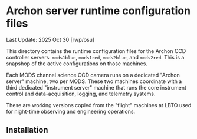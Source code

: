# Archon server runtime configuration files

Last Update: 2025 Oct 30 [rwp/osu]

This directory contains the runtime configuration files for the
Archon CCD controller servers: `mods1blue`, `mods1red`, `mods2blue`,
and `mods2red`.  This is a snapshop of the active configurations
on those machines.

Each MODS channel science CCD camera runs on a dedicated "Archon
server" machine, two per MODS. These two machines coordinate with a
third dedicated "instrument server" machine that runs the core
instrument control and data-acquisition, logging, and telemetry
systems.

These are working versions copied from the "flight" machines at
LBTO used for night-time observing and engineering operations.


## Installation



